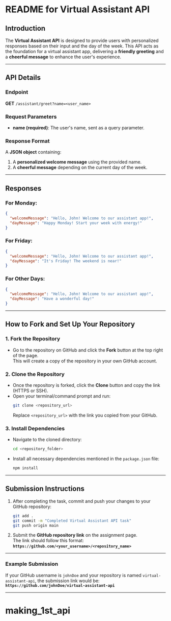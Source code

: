 # **README for Virtual Assistant API**

## **Introduction**
The **Virtual Assistant API** is designed to provide users with personalized responses based on their input and the day of the week. This API acts as the foundation for a virtual assistant app, delivering a **friendly greeting** and a **cheerful message** to enhance the user's experience.

---

## **API Details**

### **Endpoint**
**GET** `/assistant/greet?name=<user_name>`

### **Request Parameters**
- **name (required)**: The user's name, sent as a query parameter.

### **Response Format**
A **JSON object** containing:
1. A **personalized welcome message** using the provided name.
2. A **cheerful message** depending on the current day of the week.

---

## **Responses**

### **For Monday:**
```json
{
  "welcomeMessage": "Hello, John! Welcome to our assistant app!",
  "dayMessage": "Happy Monday! Start your week with energy!"
}
```

### **For Friday:**
```json
{
  "welcomeMessage": "Hello, John! Welcome to our assistant app!",
  "dayMessage": "It's Friday! The weekend is near!"
}
```

### **For Other Days:**
```json
{
  "welcomeMessage": "Hello, John! Welcome to our assistant app!",
  "dayMessage": "Have a wonderful day!"
}
```

---

## **How to Fork and Set Up Your Repository**

### **1. Fork the Repository**
- Go to the repository on GitHub and click the **Fork** button at the top right of the page.  
  This will create a copy of the repository in your own GitHub account.

### **2. Clone the Repository**
- Once the repository is forked, click the **Clone** button and copy the link (HTTPS or SSH).
- Open your terminal/command prompt and run:
  ```bash
  git clone <repository_url>
  ```
  Replace `<repository_url>` with the link you copied from your GitHub.

### **3. Install Dependencies**
- Navigate to the cloned directory:
  ```bash
  cd <repository_folder>
  ```
- Install all necessary dependencies mentioned in the `package.json` file:
  ```bash
  npm install
  ```

---

## **Submission Instructions**
1. After completing the task, commit and push your changes to your GitHub repository:
   ```bash
   git add .
   git commit -m "Completed Virtual Assistant API task"
   git push origin main
   ```
2. Submit the **GitHub repository link** on the assignment page.  
   The link should follow this format:  
   **`https://github.com/<your_username>/<repository_name>`**

---

### **Example Submission**
If your GitHub username is `johnDoe` and your repository is named `virtual-assistant-api`, the submission link would be:  
**`https://github.com/johnDoe/virtual-assistant-api`**

---

# making_1st_api

